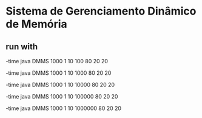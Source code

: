 # Sistema de Gerenciamento Dinâmico de Memória
## run with
-time java DMMS 1000 1 10 100 80 20 20

-time java DMMS 1000 1 10 1000 80 20 20

-time java DMMS 1000 1 10 10000 80 20 20

-time java DMMS 1000 1 10 100000 80 20 20

-time java DMMS 1000 1 10 1000000 80 20 20
